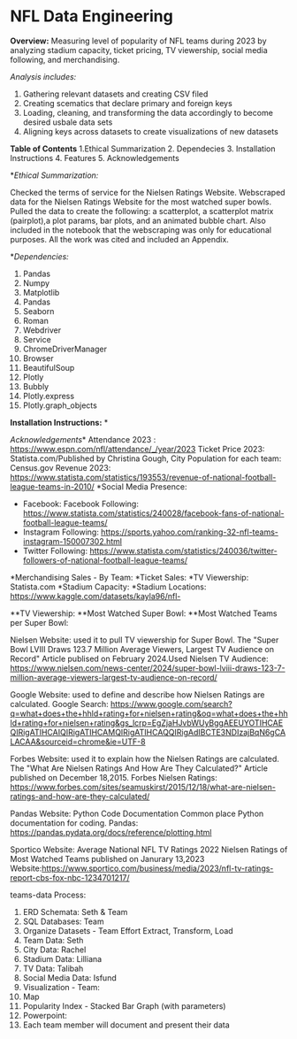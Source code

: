 # NFL Data Engineering
**Overview:** Measuring level of popularity of NFL teams during 2023 by analyzing stadium capacity, ticket pricing, TV viewership, social media following, and merchandising. 


_Analysis includes:_
1. Gathering relevant datasets and creating CSV filed
2. Creating scematics that declare primary and foreign keys
3. Loading, cleaning, and transforming the data accordingly to become desired usbale data sets
4. Aligning keys across datasets to create visualizations of new datasets

**Table of Contents**
1.Ethical Summarization
2. Dependecies
3. Installation Instructions
4. Features
5. Acknowledgements

**Ethical Summarization:*

Checked the terms of service for the Nielsen Ratings Website. Webscraped data for the Nielsen Ratings Website for the most watched super bowls. Pulled the data to create the following: a scatterplot, a scatterplot matrix (pairplot),a plot params, bar plots, and an animated bubble chart. Also included in the notebook that the webscraping was only for educational purposes. All the work was cited and included an Appendix.

**Dependencies:*
1. Pandas
2. Numpy
3. Matplotlib
4. Pandas 
5. Seaborn 
6. Roman
7. Webdriver
8. Service
9. ChromeDriverManager
10. Browser
11. BeautifulSoup
12. Plotly
13. Bubbly
14. Plotly.express
15. Plotly.graph_objects


**Installation Instructions:**
*


*Acknowledgements**
Attendance 2023 : https://www.espn.com/nfl/attendance/_/year/2023
Ticket Price 2023: Statista.com/Published by Christina Gough,
City Population for each team: Census.gov
Revenue 2023: https://www.statista.com/statistics/193553/revenue-of-national-football-league-teams-in-2010/
*Social Media Presence:
   - Facebook: Facebook Following: https://www.statista.com/statistics/240028/facebook-fans-of-national-football-league-teams/
   - Instagram Following: https://sports.yahoo.com/ranking-32-nfl-teams-instagram-150007302.html
   - Twitter Following: https://www.statista.com/statistics/240036/twitter-followers-of-national-football-league-teams/

*Merchandising Sales - By Team:
*Ticket Sales:
*TV Viewership: Statista.com
*Stadium Capacity:
*Stadium Locations: https://www.kaggle.com/datasets/kayla96/nfl-

**TV Viewership:
**Most Watched Super Bowl:
**Most Watched Teams per Super Bowl:

Nielsen Website: used it to pull TV viewership for Super Bowl. The "Super Bowl LVIII Draws 123.7 Million Average Viewers, Largest TV Audience on Record" Article publised on February 2024.Used Nielsen TV Audience: https://www.nielsen.com/news-center/2024/super-bowl-lviii-draws-123-7-million-average-viewers-largest-tv-audience-on-record/

Google Website: used to define and describe how Nielsen Ratings are calculated. Google Search: https://www.google.com/search?q=what+does+the+hhld+rating+for+nielsen+rating&oq=what+does+the+hhld+rating+for+nielsen+rating&gs_lcrp=EgZjaHJvbWUyBggAEEUYOTIHCAEQIRigATIHCAIQIRigATIHCAMQIRigATIHCAQQIRigAdIBCTE3NDIzajBqN6gCALACAA&sourceid=chrome&ie=UTF-8

Forbes Website: used it to explain how the Nielsen Ratings are calculated. The "What Are Nielsen Ratings And How Are They Calculated?" Article published on December 18,2015. Forbes Nielsen Ratings: https://www.forbes.com/sites/seamuskirst/2015/12/18/what-are-nielsen-ratings-and-how-are-they-calculated/

Pandas Website: Python Code Documentation Common place Python documentation for coding. Pandas: https://pandas.pydata.org/docs/reference/plotting.html

Sportico Website: Average National NFL TV Ratings 2022 Nielsen Ratings of Most Watched Teams published on Janurary 13,2023 Website:https://www.sportico.com/business/media/2023/nfl-tv-ratings-report-cbs-fox-nbc-1234701217/


teams-data
Process:
1. ERD Schemata: Seth & Team
2. SQL Databases: Team
3. Organize Datasets - Team Effort
Extract, Transform, Load
1. Team Data: Seth
2. City Data: Rachel
3. Stadium Data: Lilliana
4. TV Data: Talibah
5. Social Media Data: Isfund
4. Visualization - Team:
1. Map
2. Popularity Index - Stacked Bar Graph (with parameters)
5. Powerpoint:
1. Each team member will document and present their data
